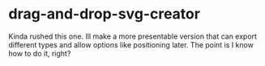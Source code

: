 # drag-and-drop-svg-creator
Kinda rushed this one. Ill make a more presentable version that can export different types and allow options like positioning later. The point is I know how to do it, right?
